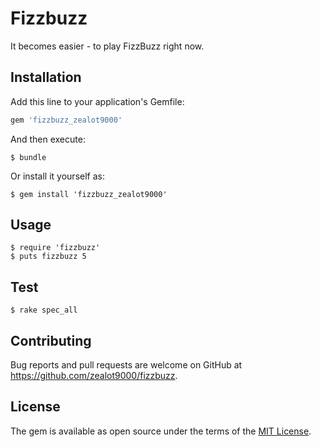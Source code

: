 # Fizzbuzz

It becomes easier - to play FizzBuzz right now.

## Installation

Add this line to your application's Gemfile:

```ruby
gem 'fizzbuzz_zealot9000' 
```

And then execute:

    $ bundle

Or install it yourself as:

    $ gem install 'fizzbuzz_zealot9000'

## Usage

    $ require 'fizzbuzz'
    $ puts fizzbuzz 5

## Test

    $ rake spec_all

## Contributing

Bug reports and pull requests are welcome on GitHub at https://github.com/zealot9000/fizzbuzz.


## License

The gem is available as open source under the terms of the [MIT License](http://opensource.org/licenses/MIT).

